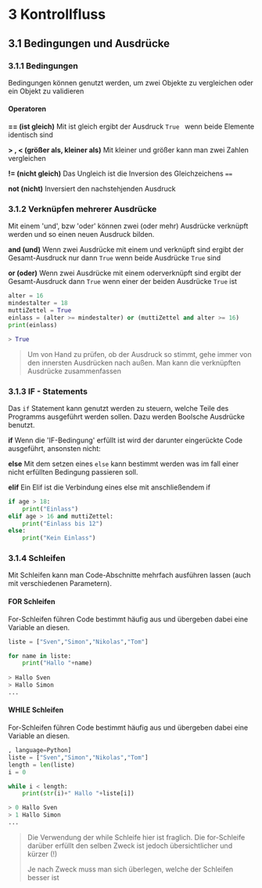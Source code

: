 # 3 Kontrollfluss



## 3.1 Bedingungen und Ausdrücke

### 3.1.1 Bedingungen

Bedingungen können genutzt werden, um zwei Objekte zu vergleichen oder ein Objekt zu validieren

#### Operatoren

**== (ist gleich)** Mit ist gleich ergibt der Ausdruck ``True `` wenn beide Elemente identisch sind

**> , < (größer als, kleiner als)** Mit kleiner und größer kann man zwei Zahlen vergleichen

**!= (nicht gleich)** Das Ungleich ist die Inversion des Gleichzeichens ``==``

**not (nicht)** Inversiert den nachstehjenden Ausdruck



### 3.1.2 Verknüpfen mehrerer Ausdrücke

Mit einem 'und', bzw 'oder' können zwei (oder mehr) Ausdrücke verknüpft werden und so einen neuen Ausdruck bilden.

**and (und)** Wenn zwei Ausdrücke mit einem und verknüpft sind ergibt der Gesamt-Ausdruck nur dann ``True`` wenn beide Ausdrücke ``True`` sind

**or (oder)** Wenn zwei Ausdrücke mit einem oderverknüpft sind ergibt der Gesamt-Ausdruck dann ``True`` wenn einer der beiden Ausdrücke ``True`` ist

```python
alter = 16
mindestalter = 18
muttiZettel = True
einlass = (alter >= mindestalter) or (muttiZettel and alter >= 16)
print(einlass)

> True
```



> Um von Hand zu prüfen, ob der Ausdruck so stimmt, gehe immer von den innersten Ausdrücken nach außen. Man kann die verknüpften Ausdrücke zusammenfassen



### 3.1.3 IF - Statements

Das ``if`` Statement kann genutzt werden zu steuern, welche Teile des Programms ausgeführt werden sollen. Dazu werden Boolsche Ausdrücke benutzt.

**if** Wenn die 'IF-Bedingung' erfüllt ist wird der darunter eingerückte Code ausgeführt, ansonsten nicht:

**else** Mit dem setzen eines ``else`` kann bestimmt werden was im fall einer nicht erfüllten Bedingung passieren soll.

**elif** Ein Elif ist die Verbindung eines else mit anschließendem if

```python
if age > 18: 
    print("Einlass")
elif age > 16 and muttiZettel:
    print("Einlass bis 12")
else:
    print("Kein Einlass")
```



### 3.1.4 Schleifen

Mit Schleifen kann man Code-Abschnitte mehrfach ausführen lassen (auch mit verschiedenen Parametern).

#### FOR Schleifen

For-Schleifen führen Code bestimmt häufig aus und übergeben dabei eine Variable an diesen.

```python
liste = ["Sven","Simon","Nikolas","Tom"]

for name in liste:
    print("Hallo "+name)
    
> Hallo Sven
> Hallo Simon
...
```

#### WHILE Schleifen

For-Schleifen führen Code bestimmt häufig aus und übergeben dabei eine Variable an diesen.

```python
, language=Python]
liste = ["Sven","Simon","Nikolas","Tom"]
length = len(liste)
i = 0

while i < length:
	print(str(i)+" Hallo "+liste[i])

> 0 Hallo Sven
> 1 Hallo Simon
...
```

> Die Verwendung der while Schleife hier ist fraglich. Die for-Schleife darüber erfüllt den selben Zweck ist jedoch übersichtlicher und kürzer (!)
>
> Je nach Zweck muss man sich überlegen, welche der Schleifen besser ist

